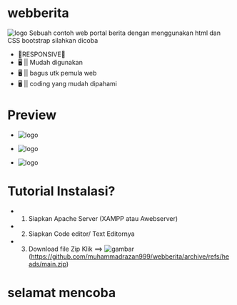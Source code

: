 # webberita
![logo](Screenshot_2022-01-26-00-29-20.png)
Sebuah contoh web portal berita dengan menggunakan html dan CSS bootstrap
silahkan dicoba 

- 📱RESPONSIVE📱
- 🖥️ || Mudah digunakan
- 🖥️ || bagus utk pemula web 
- 🖥️ || coding yang mudah dipahami

# Preview
- ![logo](view1.png) 


- ![logo](view2.png) 


- ![logo](view-3.png)

# Tutorial Instalasi?
- 1. Siapkan Apache Server (XAMPP atau Awebserver)
- 2. Siapkan Code editor/ Text Editornya
- 3. Download file Zip Klik ==> ![gambar](https://img.shields.io/github/downloads/{muhammadrazan999}/{muhammadrazan999}/total.svg)(https://github.com/muhammadrazan999/webberita/archive/refs/heads/main.zip)

# selamat mencoba




